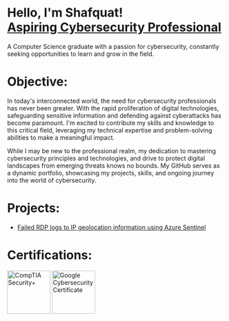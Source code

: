 # Hello, I'm Shafquat! <br/><a href="https://www.linkedin.com/in/shafquat-hossain/">Aspiring Cybersecurity Professional</a>

A Computer Science graduate with a passion for cybersecurity, constantly seeking opportunities to learn and grow in the field.

# Objective:
In today's interconnected world, the need for cybersecurity professionals has never been greater. With the rapid proliferation of digital technologies, safeguarding sensitive information and defending against cyberattacks has become paramount. I'm excited to contribute my skills and knowledge to this critical field, leveraging my technical expertise and problem-solving abilities to make a meaningful impact.

While I may be new to the professional realm, my dedication to mastering cybersecurity principles and technologies, and drive to protect digital landscapes from emerging threats knows no bounds. My GitHub serves as a dynamic portfolio, showcasing my projects, skills, and ongoing journey into the world of cybersecurity.

# Projects:
- [Failed RDP logs to IP geolocation information using Azure Sentinel](https://github.com/Shaf16/Azure-Sentinel-SIEM)


# Certifications:
<a href="https://www.credly.com/badges/5ea7b888-aadd-4787-9f64-7f31855c7b34/linked_in?t=sa93eh"><img src="https://cin.comptia.org/media/securityplus-logo-certified-ce-png.8/full" alt="CompTIA Security+" width="100" /></a>
<a href="https://www.credly.com/badges/c166489d-b0a9-4d0b-be56-588a17a40595/linked_in?t=s44d1p"><img src="https://images.credly.com/images/0bf0f2da-a699-4c82-82e2-56dcf1f2e1c7/twitter_thumb_201604_image.png" alt="Google Cybersecurity Certificate" width="100" /></a>

<!--
**Shaf16/Shaf16** is a ✨ _special_ ✨ repository because its `README.md` (this file) appears on your GitHub profile.

Here are some ideas to get you started:

- 🔭 I’m currently working on ...
- 🌱 I’m currently learning ...
- 👯 I’m looking to collaborate on ...
- 🤔 I’m looking for help with ...
- 💬 Ask me about ...
- 📫 How to reach me: ...
- 😄 Pronouns: ...
- ⚡ Fun fact: ...
-->
